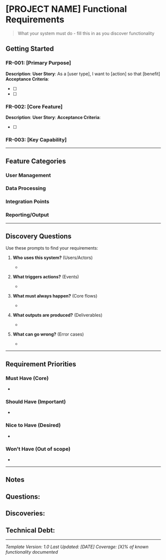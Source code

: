 # [PROJECT NAME] Functional Requirements

> What your system must do - fill this in as you discover functionality

## Getting Started
<!-- Start by listing the 3-5 most important things your system does -->

### FR-001: [Primary Purpose]
**Description**: <!-- What is the main thing your system does? -->
**User Story**: As a [user type], I want to [action] so that [benefit]
**Acceptance Criteria**:
- [ ] <!-- How do you know it worked? -->
- [ ] <!-- What must be true when complete? -->

### FR-002: [Core Feature]
**Description**: <!-- What's another essential feature? -->
**User Story**: <!-- Who uses this and why? -->
**Acceptance Criteria**:
- [ ] <!-- Measurable success criteria -->

### FR-003: [Key Capability]
<!-- Copy this pattern for each major function you discover -->

---

## Feature Categories
<!-- As you discover more requirements, organize them into categories -->

### User Management
<!-- If your system has users -->

### Data Processing
<!-- If your system handles data -->

### Integration Points
<!-- If your system connects to others -->

### Reporting/Output
<!-- What your system produces -->

---

## Discovery Questions
Use these prompts to find your requirements:

1. **Who uses this system?** (Users/Actors)
   - <!-- List user types -->

2. **What triggers actions?** (Events)
   - <!-- User actions, time-based, system events -->

3. **What must always happen?** (Core flows)
   - <!-- Critical paths through the system -->

4. **What outputs are produced?** (Deliverables)
   - <!-- Files, reports, data, UI changes -->

5. **What can go wrong?** (Error cases)
   - <!-- How should errors be handled? -->

---

## Requirement Priorities

### Must Have (Core)
- <!-- Without these, system has no value -->

### Should Have (Important)
- <!-- Significant value, but system works without -->

### Nice to Have (Desired)
- <!-- Would improve experience -->

### Won't Have (Out of scope)
- <!-- Explicitly not doing -->

---

## Notes
<!-- Keep track of questions and discoveries as you analyze the code -->

**Questions**:
-

**Discoveries**:
-

**Technical Debt**:
-

---

*Template Version: 1.0*
*Last Updated: [DATE]*
*Coverage: [X]% of known functionality documented*